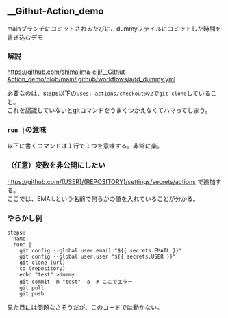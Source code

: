## __Githut-Action_demo
mainブランチにコミットされるたびに、dummyファイルにコミットした時間を書き込むデモ

### 解説
https://github.com/shimajima-eiji/__Githut-Action_demo/blob/main/.github/workflows/add_dummy.yml

必要なのは、steps以下の`uses: actions/checkout@v2`で`git clone`していること。  
これを認識していないとgitコマンドをうまくつかえなくてハマってしまう。

### `run |`の意味
以下に書くコマンドは１行で１つを意味する。非常に楽。

### （任意）変数を非公開にしたい
https://github.com/(USER)/(REPOSITORY)/settings/secrets/actions で追加する。  
ここでは、EMAILという名前で何らかの値を入れていることが分かる。

### やらかし例
```
steps:
  name: 
  run: |
    git config --global user.email "${{ secrets.EMAIL }}"
    git config --global user.user "${{ secrets.USER }}"
    git clone (url)
    cd (repository)
    echo "test" >dummy
    git commit -m "test" -a  # ここでエラー
    git pull
    git push
```

見た目には問題なさそうだが、このコードでは動かない。
